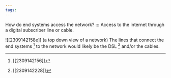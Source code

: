 ```yaml
---
tags:
---
```

How do end systems access the network? ::: Access to the internet through a digital subscriber line or cable.

![[2309142158e]] (a top down view of a network)
The lines that connect the end systems [^1] to the network would likely be the DSL [^2] and/or the cables.

[^1]: [[2309142156]]
[^2]: [[2309142228]]